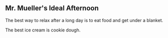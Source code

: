 ## Mr. Mueller's Ideal Afternoon

The best way to relax after a long day is to eat food and get under a blanket. 

The best ice cream is cookie dough. 